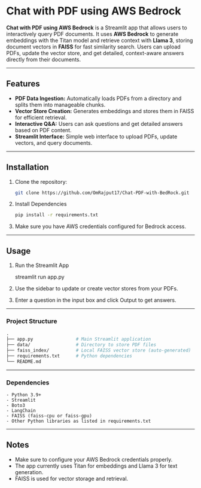 # Chat with PDF using AWS Bedrock

**Chat with PDF using AWS Bedrock** is a Streamlit app that allows users to interactively query PDF documents. It uses **AWS Bedrock** to generate embeddings with the Titan model and retrieve context with **Llama 3**, storing document vectors in **FAISS** for fast similarity search. Users can upload PDFs, update the vector store, and get detailed, context-aware answers directly from their documents.

---

## Features

- **PDF Data Ingestion:** Automatically loads PDFs from a directory and splits them into manageable chunks.
- **Vector Store Creation:** Generates embeddings and stores them in FAISS for efficient retrieval.
- **Interactive Q&A:** Users can ask questions and get detailed answers based on PDF content.
- **Streamlit Interface:** Simple web interface to upload PDFs, update vectors, and query documents.

---

## Installation

1. Clone the repository:
    ```bash
    git clone https://github.com/OmRajput17/Chat-PDF-with-BedRock.git
    ```

2. Install Dependencies
    ```bash
    pip install -r requirements.txt
    ```

3. Make sure you have AWS credentials configured for Bedrock access.

---

## Usage
1. Run the Streamlit App
    
    streamlit run app.py

2. Use the sidebar to update or create vector stores from your PDFs.

3. Enter a question in the input box and click Output to get answers.

---

### Project Structure
```graphql
.
├── app.py                # Main Streamlit application
├── data/                 # Directory to store PDF files
├── faiss_index/          # Local FAISS vector store (auto-generated)
├── requirements.txt      # Python dependencies
└── README.md
```
---

### Dependencies
    - Python 3.9+
    - Streamlit
    - Boto3
    - LangChain
    - FAISS (faiss-cpu or faiss-gpu)
    - Other Python libraries as listed in requirements.txt

---

## Notes
- Make sure to configure your AWS Bedrock credentials properly.
- The app currently uses Titan for embeddings and Llama 3 for text generation.
- FAISS is used for vector storage and retrieval.